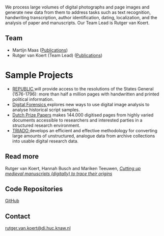 We process large volumes of digital photographs and page images and generate new data from them to address tasks such as text recognition, handwriting transcription, author identification, dating, localization, and the analysis of paper and manuscripts. Our Team Lead is Rutger van Koert.


## Team

*   Martijn Maas ([Publications](https://pure.knaw.nl/portal/en/persons/m-maas(42f5a5fc-f196-4aa4-91e8-09b059e1891b).html))
*   Rutger van Koert (Team Lead) ([Publications](https://pure.knaw.nl/portal/en/persons/rutger-koert-van(47bbce92-fb7c-4308-a3bb-dd2cb43fd4af)/publications.html))

# Sample Projects

*   [REPUBLIC ](https://www.huygens.knaw.nl/projecten/republic-de-online-toegang-tot-de-resoluties-van-de-staten-generaal-1576-1796/)will provide access to the resolutions of the States General (1576-1796): more than half a million pages with handwritten and printed political information.
*   [Digital Forensics ](https://www.huygens.knaw.nl/projecten/digital-forensics-for-historical-documents/)explores new ways to use digital image analysis to analyse historical script samples.
*   [Dutch Prize Papers](https://www.huygens.knaw.nl/projecten/dutch-prize-papers/) makes 144.000 digitised pages from highly varied documents accessible to researchers and interested parties in a structured research environment.
*   [TRIADO ](https://www.oorlogsbronnen.nl/triado)develops an efficient and effective methodology for converting large amounts of unstructured, analogue data from archive collections into usable digital research data.

## Read more

Rutger van Koert, Hannah Busch and Mariken Teeuwen, [_Cutting up medieval manuscripts (digitally) to trace their origins_](http://2019.dhbenelux.org/wp-content/uploads/sites/13/2019/08/DH_Benelux_2019_paper_53.pdf)

## Code Repositories

[GitHub](https://github.com/knaw-huc/)

## Contact

[rutger.van.koert@di.huc.knaw.nl](mailto:rutger.van.koert@di.huc.knaw.nl)
